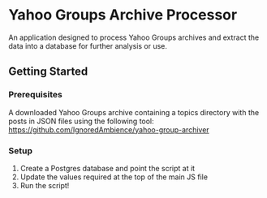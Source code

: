 # Yahoo Groups Archive Processor
An application designed to process Yahoo Groups archives and extract the data into a database for further analysis or use.

## Getting Started

### Prerequisites

A downloaded Yahoo Groups archive containing a topics directory with the posts in JSON files using the following tool: https://github.com/IgnoredAmbience/yahoo-group-archiver

### Setup

1. Create a Postgres database and point the script at it
1. Update the values required at the top of the main JS file
1. Run the script!